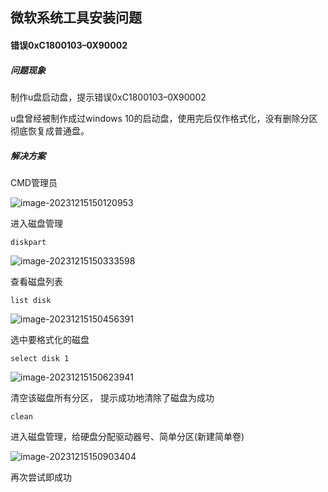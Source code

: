 ## 微软系统工具安装问题

#### 错误0xC1800103–0X90002

##### 问题现象

制作u盘启动盘，提示错误0xC1800103–0X90002

u盘曾经被制作成过windows 10的启动盘，使用完后仅作格式化，没有删除分区彻底恢复成普通盘。



##### 解决方案

CMD管理员

![image-20231215150120953](https://typora-picture-zhao.oss-cn-beijing.aliyuncs.com/Typora/image-20231215150120953.png)

进入磁盘管理

```shell
diskpart
```

![image-20231215150333598](https://typora-picture-zhao.oss-cn-beijing.aliyuncs.com/Typora/image-20231215150333598.png)

查看磁盘列表

```shell 
list disk
```

![image-20231215150456391](https://typora-picture-zhao.oss-cn-beijing.aliyuncs.com/Typora/image-20231215150456391.png)

选中要格式化的磁盘

```shell
select disk 1
```

![image-20231215150623941](https://typora-picture-zhao.oss-cn-beijing.aliyuncs.com/Typora/image-20231215150623941.png)

清空该磁盘所有分区， 提示成功地清除了磁盘为成功

```shell
clean
```

进入磁盘管理，给硬盘分配驱动器号、简单分区(新建简单卷)

![image-20231215150903404](https://typora-picture-zhao.oss-cn-beijing.aliyuncs.com/Typora/image-20231215150903404.png)

再次尝试即成功